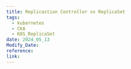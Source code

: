 ```yaml
---
title: Replicastion Controller vs ReplicaSet
tags:
  - kubernetes
  - CKA
  - K8S_ReplicaSet
date: 2024_05_13
Modify_Date: 
reference: 
link:
---
```

